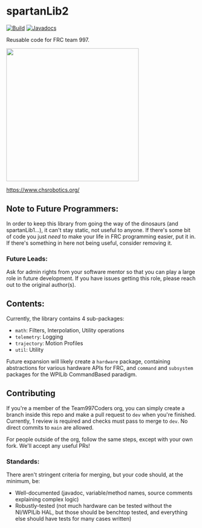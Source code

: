 # spartanLib2
[![Build](https://github.com/Team997Coders/spartanLib2/actions/workflows/main.yml/badge.svg?branch=dev)](https://github.com/Team997Coders/spartanLib2/actions/workflows/main.yml)
[![Javadocs](https://github.com/Team997Coders/spartanLib2/actions/workflows/docs.yml/badge.svg)](https://team997coders.github.io/spartanLib2)

Reusable code for FRC team 997.

<p>
  <img src="https://scontent.fhio2-2.fna.fbcdn.net/v/t1.18169-9/17952471_1343549849025086_7905389874919796012_n.jpg?_nc_cat=107&ccb=1-7&_nc_sid=09cbfe&_nc_ohc=cukHnJHO-icAX89KacE&_nc_ht=scontent.fhio2-2.fna&oh=00_AfBSIvr6fqBbK5NVnG7MnDfyw8yNqmzuazWEnHRFbrOrJw&oe=638FFDEE" width="350" height="350" />
</p>

https://www.chsrobotics.org/

## Note to Future Programmers:
In order to keep this library from going the way of the dinosaurs (and spartanLib1...), it can't stay static, not useful to anyone. If there's some bit of code you just *need* to make your life in FRC programming easier, put it in. If there's something in here not being useful, consider removing it.

### Future Leads:
Ask for admin rights from your software mentor so that you can play a large role in future development. If you have issues getting this role, please reach out to the original author(s).

## Contents:
Currently, the library contains 4 sub-packages:

- `math`: Filters, Interpolation, Utility operations
- `telemetry`: Logging
- `trajectory`: Motion Profiles
- `util`: Utility

Future expansion will likely create a `hardware` package, containing abstractions for various hardware APIs for FRC, and `command` and `subsystem` packages for the WPILib CommandBased paradigm.


## Contributing
If you're a member of the Team997Coders org, you can simply create a branch inside this repo and make a pull request to `dev` when you're finished. Currently, 1 review is required and checks must pass to merge to `dev`. No direct commits to `main` are allowed.

For people outside of the org, follow the same steps, except with your own fork. We'll accept any useful PRs!

### Standards:
There aren't stringent criteria for merging, but your code should, at the minimum, be:

- Well-documented (javadoc, variable/method names, source comments explaining complex logic)
- Robustly-tested (not much hardware can be tested without the NI/WPILib HAL, but those should be benchtop tested, and everything else should have tests for many cases written)

